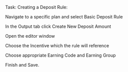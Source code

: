 Task: Creating a Deposit Rule:

Navigate to a specific plan and select Basic Deposit Rule

In the Output tab click Create New Deposit Amount

Open the editor window

Choose the Incentive which the rule will reference

Choose appropriate Earning Code and Earning Group

Finish and Save.
